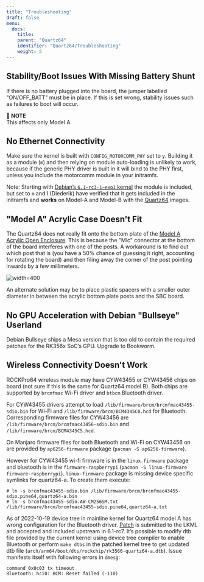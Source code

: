 ```yaml
---
title: "Troubleshooting"
draft: false
menu:
  docs:
    title:
    parent: "Quartz64"
    identifier: "Quartz64/Troubleshooting"
    weight: 5
---
```


## Stability/Boot Issues With Missing Battery Shunt

If there is no battery plugged into the board, the jumper labelled "ON/OFF_BATT" must be in place. If this is set wrong, stability issues such as failures to boot will occur.

**📌 NOTE**\
This affects only Model A

## No Ethernet Connectivity

Make sure the kernel is built with `CONFIG_MOTORCOMM_PHY` set to `y`. Building it as a module (`m`) and then relying on module auto-loading is unlikely to work, because if the generic PHY driver is built in it will bind to the PHY first, unless you include the motorcomm module in your initramfs.

Note: Starting with [Debian’s `6.1~rc3-1~exp1` kernel](https://salsa.debian.org/kernel-team/linux/-/merge_requests/551) the module is included, but set to `m` and I (Diederik) have verified that it gets included in the initramfs and **works** on Model-A and Model-B with the [Quartz64](/documentation/Quartz64/Software/Releases/#plebian) images.

## "Model A" Acrylic Case Doesn't Fit

The Quartz64 does not really fit onto the bottom plate of the [Model A Acrylic Open Enclosure](/documentation//Accessories/Cases/Model_A_Acrylic_Open_Enclosure). This is because the "Mic" connector at the bottom of the board interferes with one of the posts. A workaround is to find out which post that is (you have a 50% chance of guessing it right, accounting for rotating the board) and then filing away the corner of the post pointing inwards by a few millimeters.

![width=400](/documentation/images/Quartz64-audio-jack-spacer-issue.jpg)

An alternate solution may be to place plastic spacers with a smaller outer diameter in between the acrylic bottom plate posts and the SBC board.

## No GPU Acceleration with Debian "Bullseye" Userland

Debian Bullseye ships a Mesa version that is too old to contain the required patches for the RK356x SoC’s GPU. Upgrade to Bookworm.

## Wireless Connectivity Doesn't Work

ROCKPro64 wireless module may have CYW43455 or CYW43456 chips on board (not sure if this is the same for Quartz64 model B). Both chips are supported by `brcmfmac` Wi-Fi driver and `btbcm` Bluetooth driver.

For CYW43455 drivers attempt to load `/lib/firmware/brcm/brcmfmac43455-sdio.bin` for Wi-Fi and `/lib/firmware/brcm/BCM4345C0.hcd` for Bluetooth. Corresponding firmware files for CYW43456 are `/lib/firmware/brcm/brcmfmac43456-sdio.bin` and `/lib/firmware/brcm/BCM4345C5.hcd`.

On Manjaro firmware files for both Bluetooth and Wi-Fi on CYW43456 on are provided by `ap6256-firmware` package (`pacman -S ap6256-firmware`).

However for CYW43455 wi-fi firmware is in the `linux-firmware` package and bluetooth is in the `firmware-raspberrypi` (`pacman -S linux-firmware firmware-raspberrypi`). `linux-firmware` package is missing device specific symlinks for quartz64-a. To create them execute:

    # ln -s brcmfmac43455-sdio.bin /lib/firmware/brcm/brcmfmac43455-sdio.pine64,quartz64-a.bin
    # ln -s brcmfmac43455-sdio.AW-CM256SM.txt /lib/firmware/brcm/brcmfmac43455-sdio.pine64,quartz64-a.txt

As of 2022-10-19 device tree in mainline kernel for Quartz64 model A has wrong configuration for the Bluetooth driver. [Patch](https://patchwork.kernel.org/project/linux-rockchip/patch/20220926125350.64783-1-leo@nabam.net/) is submitted to the LKML and accepted and included upstream in 6.1-rc7. It’s possible to modify dtb file provided by the current kernel using device tree compiler to enable Bluetooth or perform `make dtbs` in the patched kernel tree to get updated dtb file (`arch/arm64/boot/dts/rockchip/rk3566-quartz64-a.dtb`). Issue manifests itself with following errors in `dmesg`:

    command 0x0c03 tx timeout
    Bluetooth: hci0: BCM: Reset failed (-110)
